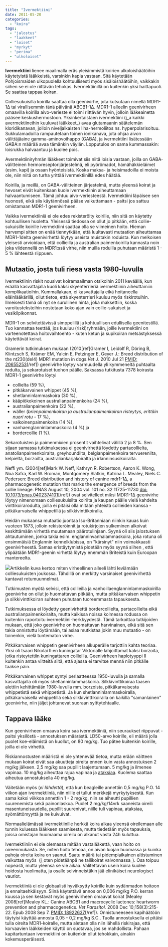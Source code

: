 ```yaml
---
title: "Ivermektiini"
date: 2011-05-20
categories: 
  - "koira"
tags: 
  - "jalostus"
  - "laakkeet"
  - "loiset"
  - "myrkyt"
  - "perima"
  - "ulkoloiset"
---
```


**Ivermektiini** lienee maailmalla eräs yleisimmistä koirien ulkoloishäätöihin käytetyistä lääkkeistä, varsinkin kapia vastaan. Sitä käytetään Pohjoismaiden ulkopuolella kohtuullisesti myös sisäloishäätöihin, vaikkakin siihen se ei ole riittävän tehokas. Ivermektiinillä on kuitenkin yksi haittapuoli. Se saattaa tappaa koiran.

<!--more-->

Colliesukuisilla koirilla saattaa olla geenivirhe, jota kutsutaan nimellä MDR1-1Δ tai virallisemmin tänä päivänä ABCB1-1Δ. MDR1-1 alleelin geenivirheen omaavilla koirilla aivo-verieste ei toimi riittävän hyvin, jolloin lääkeainetta pääsee keskushermostoon. Yksinkertaistaen ivermektiini (j_a kaikki avermektiineihin kuuluvat lääkkeet_) avaa glutamaanin säätelemän kloridikanavan, jolloin niveljalkaisten liha-hermoliitos ns. hyperpolarisoituu. Sukkulamadoilla rampautetaan toinen ionikanava, jota ohjaa aivon välittäjäaine gamma-aminovoihappo (GABA), ja ivermektiini lisätessään GABA:n määrää avaa tämänkin väylän. Lopputulos on sama kummassakin: loisrukka halvaantuu ja kuolee pois.

Avermektiiniryhmän lääkkeet toimivat siis niitä loisia vastaan, joilla on GABA-välitteinen hermoreseptorijärjestelmä, eli pyörömadot, hämähäkkieläimet (esim. kapi) ja osaan hyönteisistä. Koska maksa- ja heisimadoilla ei moista ole, niin niitä on turha yrittää ivermektiinillä edes häätää.

Koirilla, ja meillä, on GABA-välitteinen järjestelmä, mutta yleensä koirat ja hevoset eivät kuitenkaan kuole ivermektiinin aiheuttamaan halvaantumiseen. Tämä johtuu aivo-veriesteestä. Ivermektiini läpäisee sen huonosti, eikä siis käytännössä pääse vaikuttamaan - paitsi jos sattuu omistamaan MDR1-1 geenivirheen.

Vaikka ivermektiiniä ei ole edes rekisteröity koirille, niin sitä on käytetty kohtuullisen huoletta. Yleisessä tiedossa on ollut jo pitkään, että collie-sukuisille koirille ivermektiini saattaa olla se viimeinen hoito. Hieman harvempi sitten on enää tiennytkään, että luultavasti mutaation aiheuttamaa MDR1-1delta geenivirhettä löytyy useista muistakin roduista. Kun melkoisen yleisesti arvioidaan, että collieilla ja australian paimenkoirilla kannasta noin joka viidennellä on MDR1:ssä virhe, niin muilla roduilla puhutaan määristä 1 - 5 % lähteestä riippuen.

## Mutaatio, josta tuli riesa vasta 1980-luvulla

Ivermektiinin riskit nousivat koiramaailman otsikoihin 2011 keväällä, kun eräällä kasvattajalla kuoli kaksi skyenterrieriä ivermektiinin aiheuttamiin komplikaatioihin. Kummallakaan, ei kasvattajalla eikä hoitaneella eläinlääkärillä, ollut tietoa, että skyenterrieri kuuluu myös riskirotuihin. Ilmeisesti tämä oli nyt se surullinen hinta, joka maksettiin, koska varoitusteksteihin nostetaan koko ajan vain collie-sukuiset ja vesikilpikonnat.

MDR-1 on selvitettävissä simppelillä ja kohtuullisen edullisella geenitestillä. Tuo kannattaa teettää, jos kuuluu (riski)ryhmään, joille ivermektiini on varteenotettava hoitovaihtoehto - kuten ketun ja supikoiran metsästyksessä käytettävät koirat.

Gramerin tutkimuksen mukaan (2010\[ref\]Gramer I, Leidolf R, Döring B, Klintzsch S, Krämer EM, Yalcin E, Petzinger E, Geyer J.: Breed distribution of the nt230(del4) MDR1 mutation in dogs._Vet J_. 2010 Jul 21 [PMID: 20655253](http://www.ncbi.nlm.nih.gov/pubmed/20655253)\[/ref\]) geenivirhe löytyy varmuudella yli kymmeneltä puhtaalta rodulta, ja sekarotuiset tuohon päälle. Saksassa tutkitusta 7378 koirasta MDR1-1 geenivirhe löytyi

- collielta (59 %),
- pitkäkarvainen whippet (45 %),
- shetlanninlammaskoira (30 %),
- kääpiökokoinen australianpaimenkoira (24 %),
- australianpaimenkoira (22 %),
- wäller (_brienpaimenkoiran ja australianpaimenkoiran risteytys, erittäin nuori rotu_ - 17 %),
- valkoinenpaimenkoira (14 %),
- vanhaenglanninlammaskoira (4 %) ja
- bordercollie (1 %).

Sekarotuisten ja paimenmixien prosentit vaihtelivat välillä 2 ja 8 %. Sen sijaan samassa tutkimuksessa ei geenivirhettä löydetty partacollielta, anatolianpaimenkoiralta, greyhoundilta, belgianpaimenkoira tervuerenilta, kelpieltä, borzoilta, australiankarjakoiralta ja irlanninsusikoiralta.

Neffi ym. (2004\[ref\]Mark W. Neff, Kathryn R. Robertson, Aaron K. Wong, Noa Safra, Karl W. Broman, Montgomery Slatkin, Katrina L. Mealey, Niels C. Pedersen: Breed distribution and history of canine mdr1-1Δ, a pharmacogenetic mutation that marks the emergence of breeds from the collie lineage. PNAS August 10, 2004 vol. 101 no. 32 11725-11730 [doi: 10.1073/pnas.0402374101](http://www.pnas.org/content/101/32/11725.long)\[/ref\]) ovat selvitelleet miksi MDR1-1Δ geenivirhe löytyy nimenomaan colliesukuisilta koirilta ja kaupan päälle vielä kahdelta vinttikoirarodulta, joilla ei pitäisi olla mitään yhteistä collieiden kanssa - pitkäkarvaisella whippetillä ja silkkivinttikoiralla.

Heidän mukaansa mutaatio juontaa Iso-Britanniaan niinkin kauas kuin vuoteen 1873, jolloin rekisteröinnit ja rotukirjojen sulkeminen alkoivat keskittämään virhettä muutamaan päärotulinjaan. Syynä oli siis jalostuksen ahtautuminen, jonka takia esim. englanninvanhalammaskoira, joka rotuna oli ensimmäisiä Englannin kennelklubissa, on "kärsinyt" niin voimakkaasti geenivirheestä. Samaa eristäytymistä pidetään myös syynä siihen , että ylipäätään MDR1-geenin virhettä löytyy enemmän Briteistä kuin Euroopan mantereelta.

[![](images/collie_suku.gif)](https://www.katiska.eu/wp-content/uploads/2011/05/collie_suku.gif)Artikkelin kuva kertoo miten virheellinen alleeli lähti leviämään colliesukuisten joukossa. Tähdillä on merkitty varsinaiset geenivirhettä kantavat rotumuunnelmat.

Tutkimusten myötä selvisi, että collieilla ja vanhoillaenglanninlammaskoirilla geenivirhe on ollut jo huomattavan pitkään, mutta pitkäkarvaisen whippetin ja silkkivinttikoiran suhteen puhutaan tuoreemmasta tapauksesta.

Tutkimuksessa ei löydetty geenivirhettä bordercollielta, partacollielta eikä australianpaimenkoiralta, mutta kaikissa noissa kolmessa rodussa on kuitenkin raportoitu ivermektiini-herkkyydestä. Tämä tarkoittaa tutkijoiden mukaan, että joko geenivirhe on huomattavan harvinainen, eikä sitä sen takia onnistuttu löytämään, tai asiaa mutkistaa jokin muu mutaatio - on toinenkin, vielä tuntematon virhe.

Pitkäkarvaisen whippetin geenivirheen alkuperälle tarjottiin kahta teoriaa. Yksi oli tsaari Nikolai II:en kuningatar Viktorialle lahjoittamat kaksi borzoita, jotka risteytettiin kuningattaren collieilla. Geenivirheen haplotyyppi II kuitenkin antaa viitteitä siitä, että ajassa ei tarvitse mennä niin pitkälle taakse päin.

Pitkäkarvainen whippet syntyi periaatteessa 1950-luvulla ja samalla kasvattajalla oli myös shetlanninlammaskoiria. Silkkivinttikoiraa taasen alettiin kehittämään 1980-luvulla mm. borzoista, pitkäkarvaisesta whippetistä sekä whippetistä. Ja kun shetlanninlammaskoiralla, pitkäkarvaisella whippetillä sekä silkkivinttikoiralla on kaikilla "samanlainen" geenivirhe, niin jäljet johtanevat suoraan sylttytehtaalle.

## Tappava lääke

Kun geenivirheen omaava koira saa ivermektiiniä, niin seuraukset riippuvat - paitsi yksilöstä - annostuksen määrästä. LD50\-arvo koirille, eli määrä jolla puolet koe-eläimistä on kuollut, on 80 mg/kg. Tuo pätee kuitenkin koirille, joilla ei ole virhettä.

Riskiannostusten määristä ei ole yhtenevää tietoa, mutta erään väitteen mukaan koirat eivät saa akuutteja oireita ennen kuin vasta annostuksen 2 mg/kg jälkeen. 2,5 mg/kg saa pupillit laajentumaan. 5 mg/kg ja ilmenee vapinaa. 10 mg/kg aiheuttaa rajua vapinaa ja [ataksiaa](http://fi.wikipedia.org/wiki/Ataksia). Kuolema saattaa aiheutua annostuksella 40 mg/kg.

Väitetään myös (_ei lähdettä_), että kun beagleille annettiin 0,5 mg/kg P.O. 14 viikon ajan ivermektiiniä, niin niille ei tullut merkkejä myrkytyksestä. Kun sama kaksi viikkoa annettiin 1 - 2 mg/kg, niin se aiheutti pupillien suurenemista sekä painonlaskua. Puolet 2 mg/kg/14vrk saaneista oireili masentuneisuudella, pupillit suurenivat, niille tuli vapinaa, ataksiaa, syömättömyyttä ja ne kuivuivat.

Normaalielämässä ivermektiinille herkkä koira alkaa yleensä oireilemaan alle tunnin kuluessa lääkkeen saamisesta, mutta tiedetään myös tapauksia, joissa omistajan huomaama oireilu on alkanut vasta 24h kuluttua.

Ivermektiiniin ei ole olemassa mitään vastalääkettä, vaan hoito on oireenmukaista. Se, miten hoito tehoaa, on aivan luojan huomassa ja kuinka pahoja oireita koira on saanut. Saatu määrä tai pidempiaikainen altistuminen vaikuttaa myös  (j_oten pidetäänpä ne tallikoirat valvonnassa_). Osa toipuu nopeasti, mutta yleensä se vie aikaa. Valitettavan usein koira kuolee hoidosta huolimatta, ja osalle selvinneistäkin jää elinikäiset neurologiset vauriot.

Ivermektiiniä ei ole globaalisti hyväksytty koirille kuin sydänmadon hoitoon ja ennaltaehkäisyyn. Siinä käytettävä annos on 0,006 mg/kg P.O. kerran kuussa ja sen kestävät myös geenivirheen omaavat koirat (Mealey 2008\[ref\]Mealey KL.: Canine ABCB1 and macrocyclic lactones: heartworm prevention and pharmacogenetics. _Vet Parasitol._ 2008 Dec 10;158(3):215-22. Epub 2008 Sep 7. [PMID: 18922637](http://www.ncbi.nlm.nih.gov/pubmed/18922637)\[/ref\]). Onnistuneeseen kapihäätöön täytyisi käyttää annosta 0,05 - 0,2 mg/kg S.C.. Tuolla annostuksella ei pitäisi tulla oireita MDR1-koiralle, mutta aletaan olla niin lähellä riskirajaa, että korvaavien lääkkeiden käyttö on suotavaa, jos se mahdollista. Pahaan kapitartuntaan ivermektiini on kuitenkin ollut tehokkain, ainakin kokemusperäisesti.
